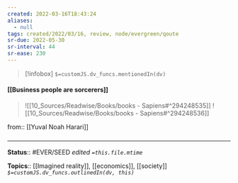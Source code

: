 ```yaml
---
created: 2022-03-16T18:43:24 
aliases:
  - null
tags: created/2022/03/16, review, node/evergreen/qoute
sr-due: 2022-05-30
sr-interval: 44
sr-ease: 230
---
```

> [!infobox]
`$=customJS.dv_funcs.mentionedIn(dv)`

#### [[Business people are sorcerers]] 

> ![[10_Sources/Readwise/Books/books - Sapiens#^294248535]]
> ![[10_Sources/Readwise/Books/books - Sapiens#^294248536]]

from:: [[Yuval Noah Harari]]
### <hr class="footnote"/>

**Status**:: #EVER/SEED 
*edited `=this.file.mtime`*

**Topics**:: [[Imagined reality]], [[economics]], [[society]]
*`$=customJS.dv_funcs.outlinedIn(dv, this)`*
